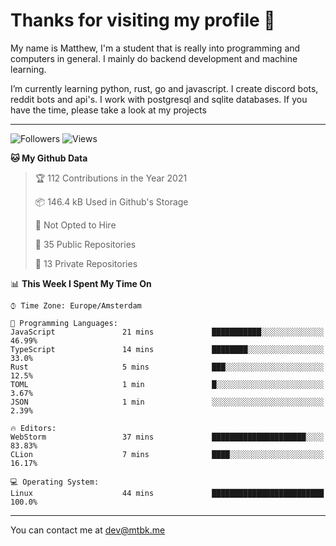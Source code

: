 # Thanks for visiting my profile 👋
My name is Matthew, I'm a student that is really into programming and computers in general. I mainly do backend development and machine learning.

I’m currently learning python, rust, go and javascript. I create discord bots, reddit bots and api's. I work with postgresql and sqlite databases. If you have the time, please take a look at my projects

---
![Followers](https://img.shields.io/github/followers/DankDumpster?style=social)
![Views](https://komarev.com/ghpvc/?username=DankDumpster&style=flat-square&color=green)
<!--START_SECTION:waka-->
**🐱 My Github Data** 

> 🏆 112 Contributions in the Year 2021
 > 
> 📦 146.4 kB Used in Github's Storage 
 > 
> 🚫 Not Opted to Hire
 > 
> 📜 35 Public Repositories 
 > 
> 🔑 13 Private Repositories  
 > 
📊 **This Week I Spent My Time On** 

```text
⌚︎ Time Zone: Europe/Amsterdam

💬 Programming Languages: 
JavaScript               21 mins             ███████████░░░░░░░░░░░░░░   46.99% 
TypeScript               14 mins             ████████░░░░░░░░░░░░░░░░░   33.0% 
Rust                     5 mins              ███░░░░░░░░░░░░░░░░░░░░░░   12.5% 
TOML                     1 min               █░░░░░░░░░░░░░░░░░░░░░░░░   3.67% 
JSON                     1 min               ░░░░░░░░░░░░░░░░░░░░░░░░░   2.39%

🔥 Editors: 
WebStorm                 37 mins             █████████████████████░░░░   83.83% 
CLion                    7 mins              ████░░░░░░░░░░░░░░░░░░░░░   16.17%

💻 Operating System: 
Linux                    44 mins             █████████████████████████   100.0%

```


<!--END_SECTION:waka-->
-------

You can contact me at dev@mtbk.me
